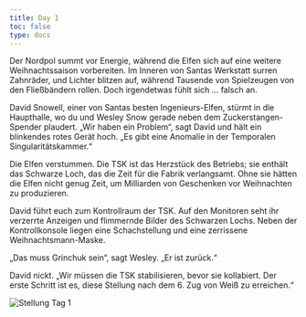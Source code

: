 ```yaml
---
title: Day 1 
toc: false
type: docs
---
```




Der Nordpol summt vor Energie, während die Elfen sich auf eine weitere Weihnachtssaison vorbereiten. Im Inneren von Santas Werkstatt surren Zahnräder, und Lichter blitzen auf, während Tausende von Spielzeugen von den Fließbändern rollen. Doch irgendetwas fühlt sich … falsch an.

David Snowell, einer von Santas besten Ingenieurs-Elfen, stürmt in die Haupthalle, wo du und Wesley Snow gerade neben dem Zuckerstangen-Spender plaudert. „Wir haben ein Problem“, sagt David und hält ein blinkendes rotes Gerät hoch. „Es gibt eine Anomalie in der Temporalen Singularitätskammer.“

Die Elfen verstummen. Die TSK ist das Herzstück des Betriebs; sie enthält das Schwarze Loch, das die Zeit für die Fabrik verlangsamt. Ohne sie hätten die Elfen nicht genug Zeit, um Milliarden von Geschenken vor Weihnachten zu produzieren.

David führt euch zum Kontrollraum der TSK. Auf den Monitoren seht ihr verzerrte Anzeigen und flimmernde Bilder des Schwarzen Lochs. Neben der Kontrollkonsole liegen eine Schachstellung und eine zerrissene Weihnachtsmann-Maske.

„Das muss Grinchuk sein“, sagt Wesley. „Er ist zurück.“

David nickt. „Wir müssen die TSK stabilisieren, bevor sie kollabiert. Der erste Schritt ist es, diese Stellung nach dem 6. Zug von Weiß zu erreichen.“


![Stellung Tag 1](/day1.jpg "rnb1kbnr/ppp1pppp/8/3p1q2/8/5PK1/PPPPP1PP/RNBQ1BNR b kq - 0 1")
